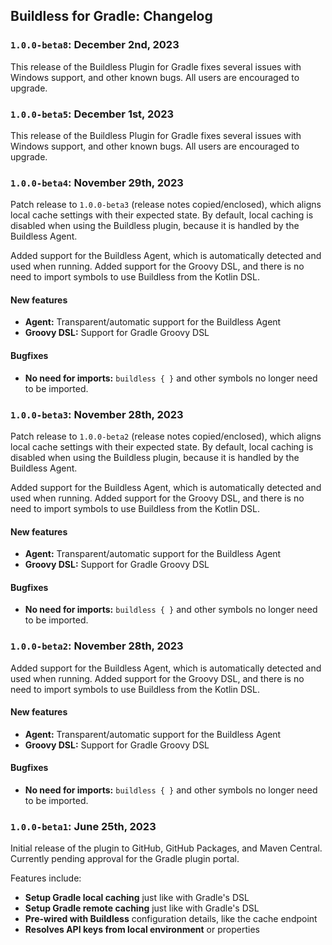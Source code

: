 ## Buildless for Gradle: Changelog

### `1.0.0-beta8`: December 2nd, 2023

This release of the Buildless Plugin for Gradle fixes several issues with Windows support, and other known bugs. All
users are encouraged to upgrade.

### `1.0.0-beta5`: December 1st, 2023

This release of the Buildless Plugin for Gradle fixes several issues with Windows support, and other known bugs. All
users are encouraged to upgrade.

### `1.0.0-beta4`: November 29th, 2023

Patch release to `1.0.0-beta3` (release notes copied/enclosed), which aligns local cache settings with their expected
state. By default, local caching is disabled when using the Buildless plugin, because it is handled by the Buildless
Agent.

Added support for the Buildless Agent, which is automatically detected and used when running. Added support for the
Groovy DSL, and there is no need to import symbols to use Buildless from the Kotlin DSL.

#### New features

- **Agent:** Transparent/automatic support for the Buildless Agent
- **Groovy DSL:** Support for Gradle Groovy DSL

#### Bugfixes

- **No need for imports:** `buildless { }` and other symbols no longer need to be imported.

### `1.0.0-beta3`: November 28th, 2023

Patch release to `1.0.0-beta2` (release notes copied/enclosed), which aligns local cache settings with their expected
state. By default, local caching is disabled when using the Buildless plugin, because it is handled by the Buildless
Agent.

Added support for the Buildless Agent, which is automatically detected and used when running. Added support for the
Groovy DSL, and there is no need to import symbols to use Buildless from the Kotlin DSL.

#### New features

- **Agent:** Transparent/automatic support for the Buildless Agent
- **Groovy DSL:** Support for Gradle Groovy DSL

#### Bugfixes

- **No need for imports:** `buildless { }` and other symbols no longer need to be imported.

### `1.0.0-beta2`: November 28th, 2023

Added support for the Buildless Agent, which is automatically detected and used when running. Added support for the
Groovy DSL, and there is no need to import symbols to use Buildless from the Kotlin DSL.

#### New features

- **Agent:** Transparent/automatic support for the Buildless Agent
- **Groovy DSL:** Support for Gradle Groovy DSL

#### Bugfixes

- **No need for imports:** `buildless { }` and other symbols no longer need to be imported.

### `1.0.0-beta1`: June 25th, 2023

Initial release of the plugin to GitHub, GitHub Packages, and Maven Central. Currently pending approval for the Gradle
plugin portal.

Features include:

- **Setup Gradle local caching** just like with Gradle's DSL
- **Setup Gradle remote caching** just like with Gradle's DSL
- **Pre-wired with Buildless** configuration details, like the cache endpoint
- **Resolves API keys from local environment** or properties
